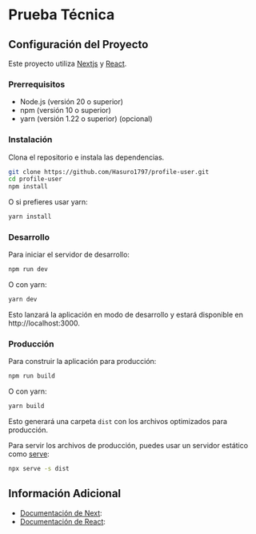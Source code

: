 # Prueba Técnica

## Configuración del Proyecto

Este proyecto utiliza [Nextjs](https://nextjs.org/) y [React](https://reactjs.org/).

### Prerrequisitos

- Node.js (versión 20 o superior)
- npm (versión 10 o superior)
- yarn (versión 1.22 o superior) (opcional)

### Instalación

Clona el repositorio e instala las dependencias.

```bash
git clone https://github.com/Hasuro1797/profile-user.git
cd profile-user
npm install
```

O si prefieres usar yarn:

```bash
yarn install
```

### Desarrollo

Para iniciar el servidor de desarrollo:

```bash
npm run dev
```

O con yarn:

```bash
yarn dev
```

Esto lanzará la aplicación en modo de desarrollo y estará disponible en http://localhost:3000.

### Producción

Para construir la aplicación para producción:

```bash
npm run build
```

O con yarn:

```bash
yarn build
```

Esto generará una carpeta `dist` con los archivos optimizados para producción.

Para servir los archivos de producción, puedes usar un servidor estático como [serve](https://www.npmjs.com/package/serve):

```bash
npx serve -s dist
```

## Información Adicional

- [Documentación de Next](https://nextjs.org/):
- [Documentación de React](https://es.react.dev/learn):
